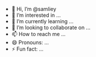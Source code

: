 - 👋 Hi, I’m @samliey
- 👀 I’m interested in ...
- 🌱 I’m currently learning ...
- 💞️ I’m looking to collaborate on ...
- 📫 How to reach me ...
- 😄 Pronouns: ...
- ⚡ Fun fact: ...

<!---
samliey/samliey is a ✨ special ✨ repository because its `README.md` (this file) appears on your GitHub profile.
You can click the Preview link to take a look at your changes.
--->
